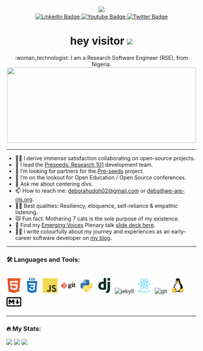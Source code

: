 <div id="header" align="center">
  <img src="https://media.giphy.com/media/M4NykXxUE0HAcK7UJ6/giphy.gif" width="100"/>
  
  <div id="badges">
    <a href="https://www.linkedin.com/in/deborah-udoh-b0a720188">
      <img src="https://img.shields.io/badge/LinkedIn-blue?style=for-the-badge&logo=linkedin&logoColor=white" alt="LinkedIn Badge"/>
    </a>
    <a href="https://instagram.com/deborahudoh02?igshid=YmMyMTA2M2Y=">
      <img src="https://img.shields.io/badge/Instagram-red?style=for-the-badge&logo=instagram&logoColor=white" alt="Youtube Badge"/>
    </a>
    <a href=https://twitter.com/DeborahUdoh3?t=5Jm2VvT2kfc1kdIU7Ksy-A&s=09">
      <img src="https://img.shields.io/badge/Twitter-blue?style=for-the-badge&logo=twitter&logoColor=white" alt="Twitter Badge"/>
    </a>
  </div>

  <div>
    <h1>hey visitor 
    <img src="https://media.giphy.com/media/hvRJCLFzcasrR4ia7z/giphy.gif" width="30px"/>
    </h1>
  </div>
</div>

<div>
    <div align="center">
    :woman_technologist: I am a Research Software Engineer (RSE), from Nigeria.
    <br/>
    <img src="https://cdn.dribbble.com/users/4055494/screenshots/15215756/media/d2b66c4ca0192aa26d103448b3d1518b.gif" width="500" height="200"/>
    </div>
</div>
  

---
- 🤝🏻 I derive immense satisfaction collaborating on open-source projects.
- 🔭 I lead the [Preseeds: Research 101](https://npdebs.github.io/Pre-seeds-Program/) development team.
- 🤔 I’m looking for partners for the [Pre-seeds](https://npdebs.github.io/pre-seeds-research-101/ep-1.1-what-is-research.html) project.
- 🌱 I’m on the lookout for Open Education / Open Source conferences.
- 💬 Ask me about centering divs.
- 📫 How to reach me: deborahudoh02@gmail.com or debs@we-are-ols.org.
- 👧🏽 Best qualities: Resiliency, eloquence, self-reliance & empathic listening.
- 😻 Fun fact: Mothering 7 cats is the sole purpose of my existence.
- 🔭 Find my [Emerging Voices](https://rsecon24.society-rse.org/programme/emerging-voice-plenary/) Plenary talk [slide deck here](https://www.canva.com/design/DAGJRBUKSfs/PZyHmopeA7bTXhbBAk0FCg/view?utm_content=DAGJRBUKSfs&utm_campaign=designshare&utm_medium=link&utm_source=editor).
- ✍🏽 I write colourfully about my journey and experiences as an early-career software developer on [my blog](https://medium.com/@deborahudoh02).

---
### :hammer_and_wrench: Languages and Tools:
<div>
  <br/>
  <img src="https://github.com/devicons/devicon/blob/master/icons/html5/html5-original.svg" title="HTML5" alt="HTML" width="40" height="40"/>&nbsp;
  <img src="https://github.com/devicons/devicon/blob/master/icons/css3/css3-plain-wordmark.svg"  title="CSS3" alt="CSS" width="40" height="40"/>&nbsp;
  <img src="https://github.com/devicons/devicon/blob/master/icons/javascript/javascript-original.svg" title="JavaScript" alt="JavaScript" width="40 height="40"/>&nbsp;
  <img src="https://github.com/devicons/devicon/blob/master/icons/git/git-original-wordmark.svg" title="Git" **alt="Git" width="40" height="40"/>&nbsp;
  <img src="https://github.com/devicons/devicon/blob/master/icons/python/python-original.svg" alt="python" width="40" height="40"/>&nbsp;
  <img src="https://github.com/devicons/devicon/blob/master/icons/django/django-plain.svg" alt="django" width="40" height="40"/>&nbsp;
  <img src="https://user-images.githubusercontent.com/105166953/196051224-3fc05751-642b-4693-9ea0-95e99dd4bde4.svg" alt="jekyll" width="40" height="40">&nbsp;
  <img src="https://github.com/devicons/devicon/blob/master/icons/react/react-original-wordmark.svg" title="React" alt="React" width="40" height="40"/>&nbsp;
  <img src="https://www.vectorlogo.zone/logos/git-scm/git-scm-icon.svg" alt="git" width="40" height="40"/>&nbsp;
  <img src="https://raw.githubusercontent.com/devicons/devicon/master/icons/linux/linux-original.svg" alt="linux" width="40" height="40"/>&nbsp;
  <img src="https://github.com/devicons/devicon/blob/master/icons/markdown/markdown-original.svg" title="JavaScript" alt="JavaScript" width="40 height="40"/>
</div>

---
### :fire: My Stats:
<img width=400 src='https://github-readme-stats.vercel.app/api?username=NPDebs&theme=vue-dark&show_icons=true&hide_border=true&count_private=true' />
<img width=400 src='https://github-readme-streak-stats.herokuapp.com/?user=NPDebs&theme=vue-dark&hide_border=true' />
<img width=400 src='https://github-readme-stats.vercel.app/api/top-langs/?username=NPDebs&theme=vue-dark&show_icons=true&hide_border=true&layout=compact' />

<!--
  [![GitHub Streak](http://github-readme-streak-stats.herokuapp.com?user=NPDebs&theme=dark)](https://git.io/streak-stats)  [![Top Langs](https://github-readme-stats.vercel.app/api/top-langs/?username=NPDebs)](https://github.com/npdebs/github-readme-stats)  <img src="https://github.com/devicons/devicon/blob/master/icons/git/git-original-wordmark.svg" title="Git" **alt="Git" width="40" height="40"/>&nbsp;
  <a href="https://www.figma.com/" target="_blank"> <img src="https://www.vectorlogo.zone/logos/figma/figma-icon.svg" alt="figma" width="40" height="40"/>
  https://github.com/devicons/devicon/blob/master/icons/django/django-plain-wordmark.svg
  <img src="https://github.com/devicons/devicon/blob/master/icons/python/python-original-wordmark.svg" alt="git" width="40" height="40"/>&nbsp;
  <img src="https://www.vectorlogo.zone/logos/getpostman/getpostman-icon.svg" alt="postman" width="40" height="40"/>&nbsp;
  <img src="https://raw.githubusercontent.com/devicons/devicon/master/icons/bootstrap/bootstrap-plain-wordmark.svg" alt="bootstrap" width="40" height="40"/>
  <img src="https://github.com/devicons/devicon/blob/master/icons/gatsby/gatsby-original.svg" title="Gatsby"  alt="Gatsby" width="40" height="40"/>&nbsp;
-->
